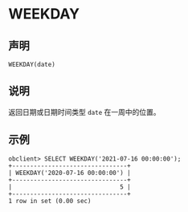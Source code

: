 WEEKDAY
============================



声明
-----------------------

```unknow
WEEKDAY(date)
```



说明
-----------------------

返回日期或日期时间类型 `date` 在一周中的位置。

示例
-----------------------

```unknow
obclient> SELECT WEEKDAY('2021-07-16 00:00:00');
+--------------------------------+
| WEEKDAY('2020-07-16 00:00:00') |
+--------------------------------+
|                              5 |
+--------------------------------+
1 row in set (0.00 sec)
```
